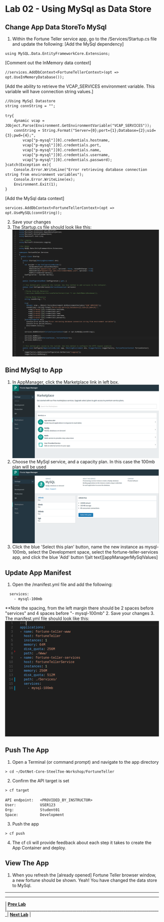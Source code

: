 [vsCodeStartupCs]: img/vsCodeStartupCs.png " "
[appManagerMarketplace]: img/appManagerMarketplace.png " "
[appManagerMySql]: img/appManagerMySql.png " "
[vsCodeManifest]: img/vsCodeManifest.png " "

# Lab 02 - Using MySql as Data Store

## Change App Data StoreTo MySql
1. Within the Fortune Teller service app, go to the /Services/Startup.cs file and update the following:
[Add the MySql dependency]
```
using MySQL.Data.EntityFrameworkCore.Extensions;
```
[Comment out the InMemory data context]
```
//services.AddDbContext<FortuneTellerContext>(opt => opt.UseInMemoryDatabase());
```
[Add the ability to retrieve the VCAP_SERVICES environment variable. This variable will have connection string values.]
```
//Using MySql Datastore
string connString = "";

try{
	dynamic vcap = JObject.Parse(Environment.GetEnvironmentVariable("VCAP_SERVICES"));
	connString = String.Format("Server={0};port={1};Database={2};uid={3};pwd={4};",
		vcap["p-mysql"][0].credentials.hostname,
		vcap["p-mysql"][0].credentials.port,
		vcap["p-mysql"][0].credentials.name,
		vcap["p-mysql"][0].credentials.username,
		vcap["p-mysql"][0].credentials.password);
}catch(Exception ex){
	Console.Error.WriteLine("Error retrieving database connection string from environment variables");
	Console.Error.WriteLine(ex);
	Environment.Exit(1);
}
```
[Add the MySql data context]
```
services.AddDbContext<FortuneTellerContext>(opt => opt.UseMySQL(connString));
```
2. Save your changes
3. The Startup.cs file should look like this:
![alt text][vsCodeStartupCs]

## Bind MySql to App
1. In AppManager, click the Marketplace link in left box.
![alt text][appManagerMarketplace]
2. Choose the MySql service, and a capacity plan. In this case the 100mb plan will be used
![alt text][appManagerMySql]
3. Click the blue 'Select this plan' button, name the new instance as mysql-100mb, select the Development space, select the fortune-teller-services app, and click the blue 'Add' button
![alt text][appManagerMySqlValues]

## Update App Manifest
1. Open the /manifest.yml file and add the following:
```
  services:
    - mysql-100mb
```
**Note the spacing, from the left margin there should be 2 spaces before "services" and 4 spaces before "- mysql-100mb"
2. Save your changes
3. The manifest.yml file should look like this:
![alt text][vsCodeManifest]

## Push The App
1. Open a Terminal (or command prompt) and navigate to the app directory
```
> cd ~/DotNet-Core-SteelToe-Workshop/FortuneTeller
```
2. Confirm the API target is set
```
> cf target

API endpoint:   <PROVIDED_BY_INSTRUCTOR>
User:           USER123
Org:            Student01
Space:          Development
```
3. Push the app
```
> cf push
```
4. The cf cli will provide feedback about each step it takes to create the App Container and deploy.

## View The App
1. When you refresh the [already opened] Fortune Teller browser window, a new fortune should be shown. Yeah! You have changed the data store to MySql.


___

___
| **[Prev Lab](../Lab-01/README.md)** |_______________________________________________________________________________| **[Next Lab](../Lab-03/README.md)** |